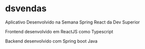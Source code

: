 # dsvendas

Aplicativo Desenvolvido na Semana Spring React da Dev Superior


Frontend desenvolvido em ReactJS como Typescript


Backend desenvolvido com Spring boot Java